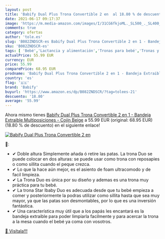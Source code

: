 ```yaml
---
layout: post
title: 'Babify Dual Plus Trona Convertible 2 en  al 18.80 % de descuento'
date: 2021-06-17 09:17:37
image: 'https://m.media-amazon.com/images/I/31CG6fkjoML._SL500_._SL400_.jpg'
comments: true
category: ofertas
author: 'tole.es'
slug: 'B082ZNDSCR-es Babify Dual Plus Trona Convertible 2 en 1 - Bandeja...'
sku: 'B082ZNDSCR-es'
tags: [ 'Bebé','Lactancia y alimentación','Tronas para bebé','Tronas y asientos','babify','trona', ]
actualPrice: 55.99 EUR
currency: EUR
price: 55.99
comparePrice: 68.95 EUR
prodname: 'Babify Dual Plus Trona Convertible 2 en 1 - Bandeja Extraible Multiposiciones - Cojín Beige'
country: 'es'
flag: '🇪🇸'
brand: 'Babify'
buyurl: 'https://www.amazon.es/dp/B082ZNDSCR/?tag=tolees-21'
descuento: '18.80'
average: '55.99'
---
```


Ahora mismo tienes [Babify Dual Plus Trona Convertible 2 en 1 - Bandeja Extraible Multiposiciones - Cojín Beige](https://www.amazon.es/dp/B082ZNDSCR/?tag=tolees-21) a 55.99 EUR (original: 68.95 EUR) (18.80 %  de descuento) en el siguiente enlace!

[![Babify Dual Plus Trona Convertible 2 en ](https://m.media-amazon.com/images/I/31CG6fkjoML._SL500_._SL400_.jpg)](https://www.amazon.es/dp/B082ZNDSCR/?tag=tolees-21)

🔎:

- ✔ Doble altura Simplemente añada ó retire las patas. La trona Duo se puede colocar en dos alturas: se puede usar como trona con reposapies o como sillita cuando el peque crezca.
- ✔ Lo que la hace aún mejor, es el asiento de foam ultracomodo y de facil limpieza.
- ✔ La Trona Duo es única por su diseño y ademas es una trona muy práctica para tu bebé.
- ✔ La trona Star Ibaby Duo es adecuada desde que tu bebé empieza a comer y posteriormente la podras utilizar como sillita hasta que sea muy mayor, ya que las patas son desmontables, por lo que es una inversión fantástica.
- ✔ Una característica muy útil que a los papás les encantará es la bandeja extraible para poder limpiarla facilmente y para acercar la trona a la mesa cuando el bebé ya coma con vosotros.

[🛒 Visítala!!!](https://www.amazon.es/dp/B082ZNDSCR/?tag=tolees-21)
